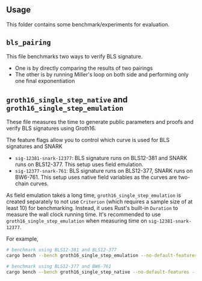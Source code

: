 ## Usage

This folder contains some benchmark/experiments for evaluation.

## `bls_pairing`

This file benchmarks two ways to verify BLS signature.
- One is by directly comparing the results of two pairings
- The other is by running Miller's loop on both side and performing only one final exponentiation

## `groth16_single_step_native` and `groth16_single_step_emulation`

These file measures the time to generate public parameters and proofs and verify BLS signatures using Groth16.

The feature flags allow you to control which curve is used for BLS signatures and SNARK
- `sig-12381-snark-12377`: BLS signature runs on BLS12-381 and SNARK runs on BLS12-377. This setup uses field emulation.
- `sig-12377-snark-761`: BLS signature runs on BLS12-377, SNARK runs on BW6-761. This setup uses native field variables as the curves are two-chain curves.

As field emulation takes a long time, `groth16_single_step_emulation` is created separately to not use `Criterion` (which requires a sample size of at least 10) for benchmarking. Instead, it uses Rust's built-in `Duration` to measure the wall clock running time. It's recommended to use `groth16_single_step_emulation` when measuring time on `sig-12381-snark-12377`.

For example,

```sh
# benchmark using BLS12-381 and BLS12-377
cargo bench --bench groth16_single_step_emulation --no-default-features --features sig-12381-snark-12377

# benchmark using BLS12-377 and BW6-761
cargo bench --bench groth16_single_step_native --no-default-features --features sig-12377-snark-761
```